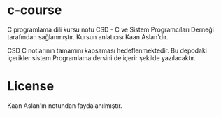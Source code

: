 # c-course

C programlama dili kursu notu CSD - C ve Sistem Programcıları Derneği tarafından  sağlanmıştır. Kursun anlatıcısı Kaan Aslan'dır.

CSD C notlarının tamamını kapsaması hedeflenmektedir. Bu depodaki içerikler sistem Programlama dersini de içerir şekilde yazılacaktır.

# License

Kaan Aslan'ın notundan faydalanılmıştır.

